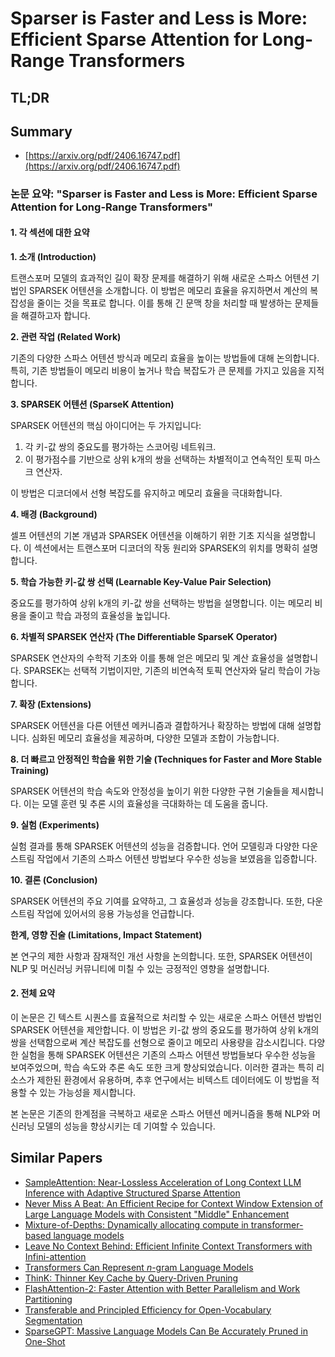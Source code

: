 # Sparser is Faster and Less is More: Efficient Sparse Attention for Long-Range Transformers
## TL;DR
## Summary
- [https://arxiv.org/pdf/2406.16747.pdf](https://arxiv.org/pdf/2406.16747.pdf)

### 논문 요약: "Sparser is Faster and Less is More: Efficient Sparse Attention for Long-Range Transformers"

#### 1. 각 섹션에 대한 요약

**1. 소개 (Introduction)**

트랜스포머 모델의 효과적인 길이 확장 문제를 해결하기 위해 새로운 스파스 어텐션 기법인 SPARSEK 어텐션을 소개합니다. 이 방법은 메모리 효율을 유지하면서 계산의 복잡성을 줄이는 것을 목표로 합니다. 이를 통해 긴 문맥 창을 처리할 때 발생하는 문제들을 해결하고자 합니다.

**2. 관련 작업 (Related Work)**

기존의 다양한 스파스 어텐션 방식과 메모리 효율을 높이는 방법들에 대해 논의합니다. 특히, 기존 방법들이 메모리 비용이 높거나 학습 복잡도가 큰 문제를 가지고 있음을 지적합니다.

**3. SPARSEK 어텐션 (SparseK Attention)**

SPARSEK 어텐션의 핵심 아이디어는 두 가지입니다: 
1. 각 키-값 쌍의 중요도를 평가하는 스코어링 네트워크.
2. 이 평가점수를 기반으로 상위 k개의 쌍을 선택하는 차별적이고 연속적인 토픽 마스크 연산자. 

이 방법은 디코더에서 선형 복잡도를 유지하고 메모리 효율을 극대화합니다.

**4. 배경 (Background)**

셀프 어텐션의 기본 개념과 SPARSEK 어텐션을 이해하기 위한 기초 지식을 설명합니다. 이 섹션에서는 트랜스포머 디코더의 작동 원리와 SPARSEK의 위치를 명확히 설명합니다.

**5. 학습 가능한 키-값 쌍 선택 (Learnable Key-Value Pair Selection)**

중요도를 평가하여 상위 k개의 키-값 쌍을 선택하는 방법을 설명합니다. 이는 메모리 비용을 줄이고 학습 과정의 효율성을 높입니다.

**6. 차별적 SPARSEK 연산자 (The Differentiable SparseK Operator)**

SPARSEK 연산자의 수학적 기초와 이를 통해 얻은 메모리 및 계산 효율성을 설명합니다. SPARSEK는 선택적 기법이지만, 기존의 비연속적 토픽 연산자와 달리 학습이 가능합니다.

**7. 확장 (Extensions)**

SPARSEK 어텐션을 다른 어텐션 메커니즘과 결합하거나 확장하는 방법에 대해 설명합니다. 심화된 메모리 효율성을 제공하며, 다양한 모델과 조합이 가능합니다.

**8. 더 빠르고 안정적인 학습을 위한 기술 (Techniques for Faster and More Stable Training)**

SPARSEK 어텐션의 학습 속도와 안정성을 높이기 위한 다양한 구현 기술들을 제시합니다. 이는 모델 훈련 및 추론 시의 효율성을 극대화하는 데 도움을 줍니다.

**9. 실험 (Experiments)**

실험 결과를 통해 SPARSEK 어텐션의 성능을 검증합니다. 언어 모델링과 다양한 다운스트림 작업에서 기존의 스파스 어텐션 방법보다 우수한 성능을 보였음을 입증합니다.

**10. 결론 (Conclusion)**

SPARSEK 어텐션의 주요 기여를 요약하고, 그 효율성과 성능을 강조합니다. 또한, 다운스트림 작업에 있어서의 응용 가능성을 언급합니다.

**한계, 영향 진술 (Limitations, Impact Statement)**

본 연구의 제한 사항과 잠재적인 개선 사항을 논의합니다. 또한, SPARSEK 어텐션이 NLP 및 머신러닝 커뮤니티에 미칠 수 있는 긍정적인 영향을 설명합니다.

#### 2. 전체 요약

이 논문은 긴 텍스트 시퀀스를 효율적으로 처리할 수 있는 새로운 스파스 어텐션 방법인 SPARSEK 어텐션을 제안합니다. 이 방법은 키-값 쌍의 중요도를 평가하여 상위 k개의 쌍을 선택함으로써 계산 복잡도를 선형으로 줄이고 메모리 사용량을 감소시킵니다. 다양한 실험을 통해 SPARSEK 어텐션은 기존의 스파스 어텐션 방법들보다 우수한 성능을 보여주었으며, 학습 속도와 추론 속도 또한 크게 향상되었습니다. 이러한 결과는 특히 리소스가 제한된 환경에서 유용하며, 추후 연구에서는 비텍스트 데이터에도 이 방법을 적용할 수 있는 가능성을 제시합니다.

본 논문은 기존의 한계점을 극복하고 새로운 스파스 어텐션 메커니즘을 통해 NLP와 머신러닝 모델의 성능을 향상시키는 데 기여할 수 있습니다.

## Similar Papers
- [SampleAttention: Near-Lossless Acceleration of Long Context LLM Inference with Adaptive Structured Sparse Attention](2406.15486.md)
- [Never Miss A Beat: An Efficient Recipe for Context Window Extension of Large Language Models with Consistent "Middle" Enhancement](2406.07138.md)
- [Mixture-of-Depths: Dynamically allocating compute in transformer-based language models](2404.02258.md)
- [Leave No Context Behind: Efficient Infinite Context Transformers with Infini-attention](2404.07143.md)
- [Transformers Can Represent $n$-gram Language Models](2404.14994.md)
- [ThinK: Thinner Key Cache by Query-Driven Pruning](2407.21018.md)
- [FlashAttention-2: Faster Attention with Better Parallelism and Work Partitioning](2307.08691.md)
- [Transferable and Principled Efficiency for Open-Vocabulary Segmentation](2404.07448.md)
- [SparseGPT: Massive Language Models Can Be Accurately Pruned in One-Shot](2301.00774.md)
